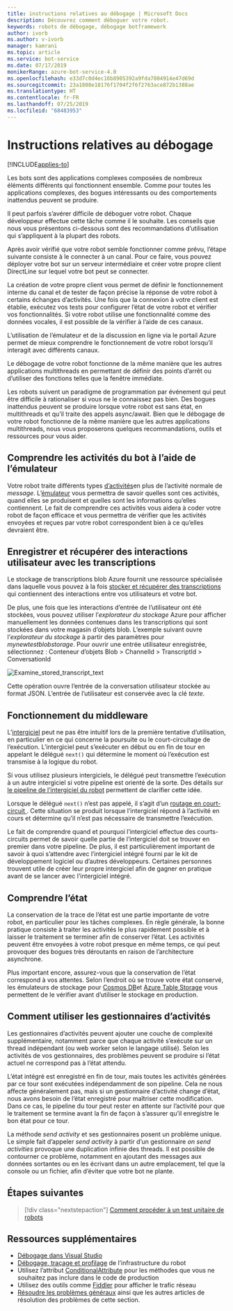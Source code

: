 ```yaml
---
title: instructions relatives au débogage | Microsoft Docs
description: Découvrez comment déboguer votre robot.
keywords: robots de débogage, débogage botframework
author: ivorb
ms.author: v-ivorb
manager: kamrani
ms.topic: article
ms.service: bot-service
ms.date: 07/17/2019
monikerRange: azure-bot-service-4.0
ms.openlocfilehash: e33d7c0d4ec16b8905392a9fda7804914e47d69d
ms.sourcegitcommit: 23a1808e18176f1704f2f6f2763ace872b1388ae
ms.translationtype: HT
ms.contentlocale: fr-FR
ms.lasthandoff: 07/25/2019
ms.locfileid: "68483953"
---
```

# <a name="debugging-guidelines"></a>Instructions relatives au débogage

[!INCLUDE[applies-to](../includes/applies-to.md)]

Les bots sont des applications complexes composées de nombreux éléments différents qui fonctionnent ensemble. Comme pour toutes les applications complexes, des bogues intéressants ou des comportements inattendus peuvent se produire.

Il peut parfois s’avérer difficile de déboguer votre robot. Chaque développeur effectue cette tâche comme il le souhaite. Les conseils que nous vous présentons ci-dessous sont des recommandations d’utilisation qui s’appliquent à la plupart des robots.

Après avoir vérifié que votre robot semble fonctionner comme prévu, l’étape suivante consiste à le connecter à un canal. Pour ce faire, vous pouvez déployer votre bot sur un serveur intermédiaire et créer votre propre client DirectLine sur lequel votre bot peut se connecter.
<!--IBTODO [Direct Line client](bot-builder-howto-direct-line.md)-->

La création de votre propre client vous permet de définir le fonctionnement interne du canal et de tester de façon précise la réponse de votre robot à certains échanges d’activités. Une fois que la connexion à votre client est établie, exécutez vos tests pour configurer l’état de votre robot et vérifier vos fonctionnalités. Si votre robot utilise une fonctionnalité comme des données vocales, il est possible de la vérifier à l’aide de ces canaux.

L’utilisation de l’émulateur et de la discussion en ligne via le portail Azure permet de mieux comprendre le fonctionnement de votre robot lorsqu’il interagit avec différents canaux.

Le débogage de votre robot fonctionne de la même manière que les autres applications multithreads en permettant de définir des points d’arrêt ou d’utiliser des fonctions telles que la fenêtre immédiate. 

Les robots suivent un paradigme de programmation par événement qui peut être difficile à rationaliser si vous ne le connaissez pas bien. Des bogues inattendus peuvent se produire lorsque votre robot est sans état, en multithreads et qu’il traite des appels async/await. Bien que le débogage de votre robot fonctionne de la même manière que les autres applications multithreads, nous vous proposerons quelques recommandations, outils et ressources pour vous aider.

## <a name="understanding-bot-activities-with-the-emulator"></a>Comprendre les activités du bot à l’aide de l’émulateur

Votre robot traite différents types [d’activités](bot-builder-basics.md#the-activity-processing-stack)en plus de l’activité normale de _message_. L’[émulateur](../bot-service-debug-emulator.md) vous permettra de savoir quelles sont ces activités, quand elles se produisent et quelles sont les informations qu’elles contiennent. Le fait de comprendre ces activités vous aidera à coder votre robot de façon efficace et vous permettra de vérifier que les activités envoyées et reçues par votre robot correspondent bien à ce qu’elles devraient être.

## <a name="saving-and-retrieving-user-interactions-with-transcripts"></a>Enregistrer et récupérer des interactions utilisateur avec les transcriptions

Le stockage de transcriptions blob Azure fournit une ressource spécialisée dans laquelle vous pouvez à la fois [stocker et récupérer des transcriptions](bot-builder-howto-v4-storage.md) qui contiennent des interactions entre vos utilisateurs et votre bot.  

De plus, une fois que les interactions d’entrée de l’utilisateur ont été stockées, vous pouvez utiliser l’_explorateur du stockage_ Azure pour afficher manuellement les données contenues dans les transcriptions qui sont stockées dans votre magasin d’objets blob. L’exemple suivant ouvre l’_explorateur du stockage_ à partir des paramètres pour _mynewtestblobstorage_. Pour ouvrir une entrée utilisateur enregistrée, sélectionnez :    Conteneur d’objets Blob > ChannelId > TranscriptId > ConversationId

![Examine_stored_transcript_text](./media/examine_transcript_text_in_azure.png)

Cette opération ouvre l’entrée de la conversation utilisateur stockée au format JSON. L’entrée de l’utilisateur est conservée avec la clé _texte_.

## <a name="how-middleware-works"></a>Fonctionnement du middleware

L’[intergiciel](bot-builder-concept-middleware.md) peut ne pas être intuitif lors de la première tentative d’utilisation, en particulier en ce qui concerne la poursuite ou le court-circuitage de l’exécution. L’intergiciel peut s’exécuter en début ou en fin de tour en appelant le délégué `next()` qui détermine le moment où l’exécution est transmise à la logique du robot. 

Si vous utilisez plusieurs intergiciels, le délégué peut transmettre l’exécution à un autre intergiciel si votre pipeline est orienté de la sorte. Des détails sur [le pipeline de l’intergiciel du robot](bot-builder-concept-middleware.md#the-bot-middleware-pipeline) permettent de clarifier cette idée.

Lorsque le délégué `next()` n’est pas appelé, il s’agit d’un [routage en court-circuit ](bot-builder-concept-middleware.md#short-circuiting). Cette situation se produit lorsque l’intergiciel répond à l’activité en cours et détermine qu’il n’est pas nécessaire de transmettre l’exécution. 

Le fait de comprendre quand et pourquoi l’intergiciel effectue des courts-circuits permet de savoir quelle partie de l’intergiciel doit se trouver en premier dans votre pipeline. De plus, il est particulièrement important de savoir à quoi s’attendre avec l’intergiciel intégré fourni par le kit de développement logiciel ou d’autres développeurs. Certaines personnes trouvent utile de créer leur propre intergiciel afin de gagner en pratique avant de se lancer avec l’intergiciel intégré.

<!-- Snip: QnA was once implemented as middleware.
For example [QnA maker](bot-builder-howto-qna.md) is designed to handle certain interactions and short-circuit the pipeline when it does, which can be confusing when first learning how to use it.
-->

## <a name="understanding-state"></a>Comprendre l’état

La conservation de la trace de l’état est une partie importante de votre robot, en particulier pour les tâches complexes. En règle générale, la bonne pratique consiste à traiter les activités le plus rapidement possible et à laisser le traitement se terminer afin de conserver l’état. Les activités peuvent être envoyées à votre robot presque en même temps, ce qui peut provoquer des bogues très déroutants en raison de l’architecture asynchrone.

Plus important encore, assurez-vous que la conservation de l’état correspond à vos attentes. Selon l’endroit où se trouve votre état conservé, les émulateurs de stockage pour [Cosmos DB](https://docs.microsoft.com/azure/cosmos-db/local-emulator)et [Azure Table Storage](https://docs.microsoft.com/azure/storage/common/storage-use-emulator) vous permettent de le vérifier avant d’utiliser le stockage en production.

## <a name="how-to-use-activity-handlers"></a>Comment utiliser les gestionnaires d’activités

Les gestionnaires d’activités peuvent ajouter une couche de complexité supplémentaire, notamment parce que chaque activité s’exécute sur un thread indépendant (ou web worker selon le langage utilisé). Selon les activités de vos gestionnaires, des problèmes peuvent se produire si l’état actuel ne correspond pas à l’état attendu.

L’état intégré est enregistré en fin de tour, mais toutes les activités générées par ce tour sont exécutées indépendamment de son pipeline. Cela ne nous affecte généralement pas, mais si un gestionnaire d’activité change d’état, nous avons besoin de l’état enregistré pour maîtriser cette modification. Dans ce cas, le pipeline du tour peut rester en attente sur l’activité pour que le traitement se termine avant la fin de façon à s’assurer qu’il enregistre le bon état pour ce tour.

La méthode _send activity_ et ses gestionnaires posent un problème unique. Le simple fait d’appeler _send activity_ à partir d’un gestionnaire _on send activities_ provoque une duplication infinie des threads. Il est possible de contourner ce problème, notamment en ajoutant des messages aux données sortantes ou en les écrivant dans un autre emplacement, tel que la console ou un fichier, afin d’éviter que votre bot ne plante.

## <a name="next-steps"></a>Étapes suivantes

> [!div class="nextstepaction"]
> [Comment procéder à un test unitaire de robots](unit-test-bots.md)

## <a name="additional-resources"></a>Ressources supplémentaires

* [Débogage dans Visual Studio](https://docs.microsoft.com/visualstudio/debugger/index)
* [Débogage, traçage et profilage](https://docs.microsoft.com/dotnet/framework/debug-trace-profile/) de l’infrastructure du robot
* Utilisez l’attribut [ConditionalAttribute](https://docs.microsoft.com/dotnet/api/system.diagnostics.conditionalattribute?view=netcore-2.0) pour les méthodes que vous ne souhaitez pas inclure dans le code de production
* Utilisez des outils comme [Fiddler](https://www.telerik.com/fiddler) pour afficher le trafic réseau
* [Résoudre les problèmes généraux](../bot-service-troubleshoot-bot-configuration.md) ainsi que les autres articles de résolution des problèmes de cette section.
